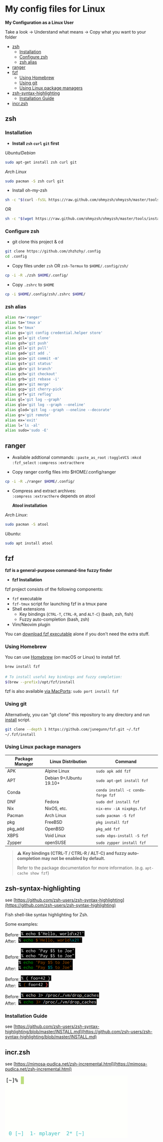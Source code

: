 # My config files for Linux

**My Configuration as a Linux User**

Take a look -> Understand what means -> Copy what you want to your folder

<!-- vim-markdown-toc GFM -->

* [zsh](#zsh)
	* [Installation](#installation)
	* [Configure zsh](#configure-zsh)
	* [zsh alias](#zsh-alias)
* [ranger](#ranger)
* [fzf](#fzf)
	* [Using Homebrew](#using-homebrew)
	* [Using git](#using-git)
	* [Using Linux package managers](#using-linux-package-managers)
* [zsh-syntax-highlighting](#zsh-syntax-highlighting)
	* [Installation Guide](#installation-guide)
* [incr.zsh](#incrzsh)

<!-- vim-markdown-toc -->

## zsh

### Installation

- **Install `zsh` `curl` `git` first**

_Ubuntu/Debian_

```bash
sudo apt-get install zsh curl git
```

_Arch Linux_

```bash
sudo pacman -S zsh curl git
```

- Install oh-my-zsh

```bash
sh -c "$(curl -fsSL https://raw.github.com/ohmyzsh/ohmyzsh/master/tools/install.sh)"
```

OR

```bash
sh -c "$(wget https://raw.github.com/ohmyzsh/ohmyzsh/master/tools/install.sh -O -)"
```

### Configure zsh

- git clone this project & cd

```bash
git clone https://github.com/zhzhzhy/.config
cd .config
```

- Copy files under `zsh` OR `zsh-Termux` to `$HOME/.config/zsh/`

```bash
cp -i -R ./zsh $HOME/.config/
```

- Copy `.zshrc` to `$HOME`

```bash
cp -i $HOME/.config/zsh/.zshrc $HOME/
```

### zsh alias

```bash
alias ra='ranger'
alias ta='tmux a'
alias t='tmux'
alias gs='git config credential.helper store'
alias gcl='git clone'
alias gsh='git push'
alias gll='git pull'
alias gad='git add .'
alias gco='git commit -m'
alias gst='git status'
alias gbr='git branch'
alias gch='git checkout'
alias grb='git rebase -i'
alias gmr='git merge'
alias gcp='git cherry-pick'
alias grf='git reflog'
alias gl='git log --graph'
alias glo='git log --graph --oneline'
alias glod='git log --graph --oneline --decorate'
alias gr='git remote'
alias ex='exit'
alias l='ls -al'
alias sudo='sudo -E'
```

## ranger

- Available addtional commands:
  `:paste_as_root` `:toggleVCS` `:mkcd` `:fzf_select` `:compress` `:extracthere`

- Copy ranger config files into $HOME/.config/ranger

```bash
cp -i -R ./ranger $HOME/.config/
```

- Compress and extract archives: <br>
  `:compress` `:extracthere` depends on atool

  **Atool installation**

_Arch Linux_:

```bash
sudo pacman -S atool
```

_Ubuntu_:

```bash
sudo apt install atool
```

## fzf

**fzf is a general-purpose command-line fuzzy finder**

- **fzf Installation**

fzf project consists of the following components:

- `fzf` executable
- `fzf-tmux` script for launching fzf in a tmux pane
- Shell extensions
  - Key bindings (`CTRL-T`, `CTRL-R`, and `ALT-C`) (bash, zsh, fish)
  - Fuzzy auto-completion (bash, zsh)
- Vim/Neovim plugin

You can [download fzf executable][bin] alone if you don't need the extra
stuff.

[bin]: https://github.com/junegunn/fzf/releases

### Using Homebrew

You can use [Homebrew](http://brew.sh/) (on macOS or Linux)
to install fzf.

```sh
brew install fzf

# To install useful key bindings and fuzzy completion:
$(brew --prefix)/opt/fzf/install
```

fzf is also available [via MacPorts][portfile]: `sudo port install fzf`

[portfile]: https://github.com/macports/macports-ports/blob/master/sysutils/fzf/Portfile

### Using git

Alternatively, you can "git clone" this repository to any directory and run
[install](https://github.com/junegunn/fzf/blob/master/install) script.

```sh
git clone --depth 1 https://github.com/junegunn/fzf.git ~/.fzf
~/.fzf/install
```

### Using Linux package managers

| Package Manager | Linux Distribution      | Command                            |
| --------------- | ----------------------- | ---------------------------------- |
| APK             | Alpine Linux            | `sudo apk add fzf`                 |
| APT             | Debian 9+/Ubuntu 19.10+ | `sudo apt-get install fzf`         |
| Conda           |                         | `conda install -c conda-forge fzf` |
| DNF             | Fedora                  | `sudo dnf install fzf`             |
| Nix             | NixOS, etc.             | `nix-env -iA nixpkgs.fzf`          |
| Pacman          | Arch Linux              | `sudo pacman -S fzf`               |
| pkg             | FreeBSD                 | `pkg install fzf`                  |
| pkg_add         | OpenBSD                 | `pkg_add fzf`                      |
| XBPS            | Void Linux              | `sudo xbps-install -S fzf`         |
| Zypper          | openSUSE                | `sudo zypper install fzf`          |

> :warning: **Key bindings (CTRL-T / CTRL-R / ALT-C) and fuzzy auto-completion
> may not be enabled by default.**
>
> Refer to the package documentation for more information. (e.g. `apt-cache show fzf`)

## zsh-syntax-highlighting

see [https://github.com/zsh-users/zsh-syntax-highlighting](https://github.com/zsh-users/zsh-syntax-highlighting)

Fish shell-like syntax highlighting for Zsh.

Some examples:

Before: [![Screenshot #1.1](images/before1-smaller.png)](images/before1.png)
<br/>
After:&nbsp; [![Screenshot #1.2](images/after1-smaller.png)](images/after1.png)

Before: [![Screenshot #2.1](images/before2-smaller.png)](images/before2.png)
<br/>
After:&nbsp; [![Screenshot #2.2](images/after2-smaller.png)](images/after2.png)

Before: [![Screenshot #3.1](images/before3-smaller.png)](images/before3.png)
<br/>
After:&nbsp; [![Screenshot #3.2](images/after3-smaller.png)](images/after3.png)

Before: [![Screenshot #4.1](images/before4-smaller.png)](images/before4-smaller.png)
<br/>
After:&nbsp; [![Screenshot #4.2](images/after4-smaller.png)](images/after4-smaller.png)

### Installation Guide

see [https://github.com/zsh-users/zsh-syntax-highlighting/blob/master/INSTALL.md](https://github.com/zsh-users/zsh-syntax-highlighting/blob/master/INSTALL.md)

## incr.zsh

see [https://mimosa-pudica.net/zsh-incremental.html](https://mimosa-pudica.net/zsh-incremental.html)

![incr.zsh](images/incr_zsh.png)
